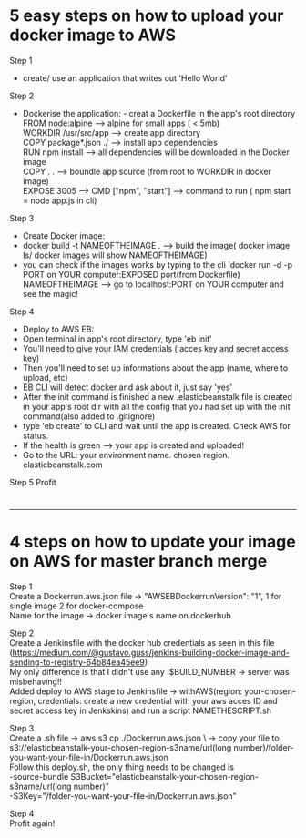 # 5 easy steps on how to upload your docker image to AWS

Step 1  
- create/ use an application that writes out 'Hello World'
  
Step 2  
- Dockerise the application: - creat a Dockerfile in the app's root directory    
FROM node:alpine --> alpine for small apps ( < 5mb)  
WORKDIR /usr/src/app --> create app directory  
COPY package*.json ./ --> install app dependencies  
RUN npm install --> all dependencies will be downloaded in the Docker image  
COPY . . --> boundle app source (from root to WORKDIR in docker image)  
EXPOSE 3005 --> CMD ["npm", "start"] --> command to run ( npm start = node app.js in cli)  
  
Step 3  
- Create Docker image:  
- docker build -t NAMEOFTHEIMAGE . --> build the image( docker image ls/ docker images will show NAMEOFTHEIMAGE)  
- you can check if the images works by typing to the cli 'docker run -d -p PORT on YOUR computer:EXPOSED port(from Dockerfile) NAMEOFTHEIMAGE --> go to localhost:PORT on YOUR computer and see the magic!
  
Step 4  
- Deploy to AWS EB:  
- Open terminal in app's root directory, type 'eb init'  
- You'll need to give your IAM credentials ( acces key and secret access key)  
- Then you'll need to set up informations about the app (name, where to upload, etc)  
- EB CLI will detect docker and ask about it, just say 'yes'  
- After the init command is finished a new .elasticbeanstalk file is created in your app's root dir with all the config that you had set up with the init command(also added to .gitignore)  
- type 'eb create' to CLI and wait until the app is created. Check AWS for status.  
- If the health is green --> your app is created and uploaded!  
- Go to the URL: your environment name. chosen region. elasticbeanstalk.com  
  
Step 5 Profit
#
---
# 4 steps on how to update your image on AWS for master branch merge  
  
Step 1  
Create a Dockerrun.aws.json file -> "AWSEBDockerrunVersion": "1", 1 for single image 2 for docker-compose  
Name for the image -> docker image's name on dockerhub  
  
Step 2  
Create a Jenkinsfile with the docker hub credentials as seen in this file  
(https://medium.com/@gustavo.guss/jenkins-building-docker-image-and-sending-to-registry-64b84ea45ee9)  
My only difference is that I didn't use any :$BUILD_NUMBER -> server was misbehaving!!  
Added deploy to AWS  stage to Jenkinsfile -> withAWS(region: your-chosen-region, credentials: create a new credential with your aws acces ID and secret access key in Jenkskins)  and run a script NAMETHESCRIPT.sh
  
Step 3  
Create a .sh file -> aws s3 cp ./Dockerrun.aws.json \ -> copy your file to   
s3://elasticbeanstalk-your-chosen-region-s3name/url(long number)/folder-you-want-your-file-in/Dockerrun.aws.json  
Follow this deploy.sh, the only thing needs to be changed is  
-source-bundle S3Bucket="elasticbeanstalk-your-chosen-region-s3name/url(long number)"  
-S3Key="/folder-you-want-your-file-in/Dockerrun.aws.json"  
  
Step 4  
Profit again! 


 



